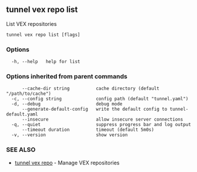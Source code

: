 ## tunnel vex repo list

List VEX repositories

```
tunnel vex repo list [flags]
```

### Options

```
  -h, --help   help for list
```

### Options inherited from parent commands

```
      --cache-dir string          cache directory (default "/path/to/cache")
  -c, --config string             config path (default "tunnel.yaml")
  -d, --debug                     debug mode
      --generate-default-config   write the default config to tunnel-default.yaml
      --insecure                  allow insecure server connections
  -q, --quiet                     suppress progress bar and log output
      --timeout duration          timeout (default 5m0s)
  -v, --version                   show version
```

### SEE ALSO

* [tunnel vex repo](tunnel_vex_repo.md)	 - Manage VEX repositories

